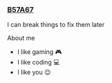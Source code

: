 ### [B57A67](https://github.com/B57A67)

I can break things to fix them later

About me
- I like gaming 🎮
- I like coding 💻
- I like you 😉
